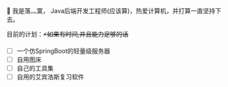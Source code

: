 👋 我是落灬寞， Java后端开发工程师(应该算)，热爱计算机，并打算一直坚持下去。

目前的计划：~~⚡如果有时间,并且能力足够的话~~
- [ ]  一个仿SpringBoot的轻量级服务器
- [ ] 自用图床
- [ ] 自己的工具集
- [ ] 自用的艾宾浩斯复习软件
<!--
这里有一些想法可以帮助您入门:

- 🔭我目前正在研究...
- 🌱我正在学习...
- 👯我正在寻求合作...
- 🤔我正在寻求有关...的帮助
- 💬问我关于...
- 📫如何联络我：...
- 😄代词：...
- ⚡有趣的事实：...
-->
